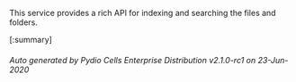 






This service provides a rich API for indexing and searching the files and folders.

[:summary]

###### Auto generated by Pydio Cells Enterprise Distribution v2.1.0-rc1 on 23-Jun-2020
